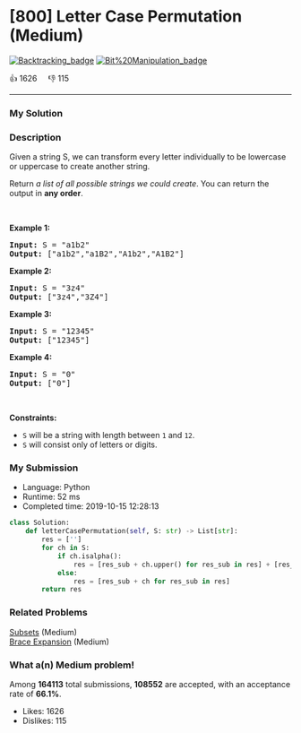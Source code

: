 # [800] Letter Case Permutation (Medium)

[![Backtracking_badge](https://img.shields.io/badge/topic-Backtracking-green.svg)](https://leetcode.com/problems/letter-case-permutation/)  [![Bit%20Manipulation_badge](https://img.shields.io/badge/topic-Bit%20Manipulation-green.svg)](https://leetcode.com/problems/letter-case-permutation/) 

:+1: 1626 &nbsp; &nbsp; :thumbsdown: 115

---

### My Solution


### Description
<p>Given a string S, we can transform every letter individually&nbsp;to be lowercase or uppercase to create another string.</p>

<p>Return <em>a list of all possible strings we could create</em>. You can return the output&nbsp;in <strong>any order</strong>.</p>

<p>&nbsp;</p>
<p><strong>Example 1:</strong></p>

<pre>
<strong>Input:</strong> S = &quot;a1b2&quot;
<strong>Output:</strong> [&quot;a1b2&quot;,&quot;a1B2&quot;,&quot;A1b2&quot;,&quot;A1B2&quot;]
</pre>

<p><strong>Example 2:</strong></p>

<pre>
<strong>Input:</strong> S = &quot;3z4&quot;
<strong>Output:</strong> [&quot;3z4&quot;,&quot;3Z4&quot;]
</pre>

<p><strong>Example 3:</strong></p>

<pre>
<strong>Input:</strong> S = &quot;12345&quot;
<strong>Output:</strong> [&quot;12345&quot;]
</pre>

<p><strong>Example 4:</strong></p>

<pre>
<strong>Input:</strong> S = &quot;0&quot;
<strong>Output:</strong> [&quot;0&quot;]
</pre>

<p>&nbsp;</p>
<p><strong>Constraints:</strong></p>

<ul>
	<li><code>S</code> will be a string with length between <code>1</code> and <code>12</code>.</li>
	<li><code>S</code> will consist only of letters or digits.</li>
</ul>



### My Submission

- Language: Python
- Runtime: 52 ms
- Completed time: 2019-10-15 12:28:13

```Python
class Solution:
    def letterCasePermutation(self, S: str) -> List[str]:
        res = ['']
        for ch in S:
            if ch.isalpha():
                res = [res_sub + ch.upper() for res_sub in res] + [res_sub + ch.lower() for res_sub in res]
            else:
                res = [res_sub + ch for res_sub in res]    
        return res
```


### Related Problems
[Subsets](https://leetcode.com/problems/subsets/) (Medium) <br>
[Brace Expansion](https://leetcode.com/problems/brace-expansion/) (Medium) <br>



### What a(n) Medium problem!
Among **164113** total submissions, **108552** are accepted, with an acceptance rate of **66.1%**. <br>

- Likes: 1626
- Dislikes: 115

